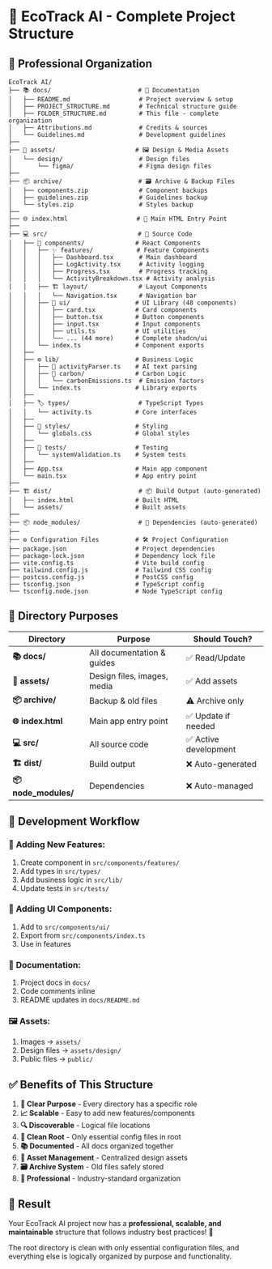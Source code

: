 # 📁 EcoTrack AI - Complete Project Structure

## 🎯 **Professional Organization**

```
EcoTrack AI/
├── 📚 docs/                        # 📄 Documentation
│   ├── README.md                   # Project overview & setup
│   ├── PROJECT_STRUCTURE.md        # Technical structure guide
│   ├── FOLDER_STRUCTURE.md         # This file - complete organization
│   ├── Attributions.md             # Credits & sources
│   └── Guidelines.md               # Development guidelines
├── 
├── 🎨 assets/                      # 🖼️ Design & Media Assets
│   └── design/                     # Design files
│       └── figma/                  # Figma design files
├── 
├── 📦 archive/                     # 🗃️ Archive & Backup Files
│   ├── components.zip              # Component backups
│   ├── guidelines.zip              # Guidelines backup
│   └── styles.zip                  # Styles backup
├── 
├── 🌐 index.html                   # 🚀 Main HTML Entry Point
├── 
├── 💻 src/                         # 🎯 Source Code
│   ├── 🎯 components/              # React Components
│   │   ├── ✨ features/            # Feature Components
│   │   │   ├── Dashboard.tsx       # Main dashboard
│   │   │   ├── LogActivity.tsx     # Activity logging
│   │   │   ├── Progress.tsx        # Progress tracking
│   │   │   └── ActivityBreakdown.tsx # Activity analysis
│   │   ├── 🏗️ layout/              # Layout Components
│   │   │   └── Navigation.tsx      # Navigation bar
│   │   ├── 🎨 ui/                  # UI Library (48 components)
│   │   │   ├── card.tsx           # Card components
│   │   │   ├── button.tsx         # Button components
│   │   │   ├── input.tsx          # Input components
│   │   │   ├── utils.ts           # UI utilities
│   │   │   └── ... (44 more)      # Complete shadcn/ui
│   │   └── index.ts               # Component exports
│   ├── 
│   ├── ⚙️ lib/                     # Business Logic
│   │   ├── 🧠 activityParser.ts    # AI text parsing
│   │   ├── 🌱 carbon/              # Carbon Logic
│   │   │   └── carbonEmissions.ts  # Emission factors
│   │   └── index.ts               # Library exports
│   ├── 
│   ├── 🏷️ types/                   # TypeScript Types
│   │   └── activity.ts            # Core interfaces
│   ├── 
│   ├── 🎨 styles/                  # Styling
│   │   └── globals.css            # Global styles
│   ├── 
│   ├── 🧪 tests/                   # Testing
│   │   └── systemValidation.ts    # System tests
│   ├── 
│   ├── App.tsx                    # Main app component
│   └── main.tsx                   # App entry point
├── 
├── 🏗️ dist/                        # 📦 Build Output (auto-generated)
│   ├── index.html                 # Built HTML
│   └── assets/                    # Built assets
├── 
├── 📦 node_modules/                # 🔧 Dependencies (auto-generated)
├── 
├── ⚙️ Configuration Files          # 🛠️ Project Configuration
├── package.json                   # Project dependencies
├── package-lock.json              # Dependency lock file
├── vite.config.ts                 # Vite build config
├── tailwind.config.js             # Tailwind CSS config
├── postcss.config.js              # PostCSS config
├── tsconfig.json                  # TypeScript config
└── tsconfig.node.json             # Node TypeScript config
```

## 🎯 **Directory Purposes**

| Directory | Purpose | Should Touch? |
|-----------|---------|---------------|
| **📚 docs/** | All documentation & guides | ✅ Read/Update |
| **🎨 assets/** | Design files, images, media | ✅ Add assets |
| **📦 archive/** | Backup & old files | ⚠️ Archive only |
| **🌐 index.html** | Main app entry point | ✅ Update if needed |
| **💻 src/** | All source code | ✅ Active development |
| **🏗️ dist/** | Build output | ❌ Auto-generated |
| **📦 node_modules/** | Dependencies | ❌ Auto-managed |

## 🚀 **Development Workflow**

### 🎯 **Adding New Features:**
1. Create component in `src/components/features/`
2. Add types in `src/types/`
3. Add business logic in `src/lib/`
4. Update tests in `src/tests/`

### 🎨 **Adding UI Components:**
1. Add to `src/components/ui/`
2. Export from `src/components/index.ts`
3. Use in features

### 📄 **Documentation:**
1. Project docs in `docs/`
2. Code comments inline
3. README updates in `docs/README.md`

### 🖼️ **Assets:**
1. Images → `assets/`
2. Design files → `assets/design/`
3. Public files → `public/`

## ✅ **Benefits of This Structure**

1. **🎯 Clear Purpose** - Every directory has a specific role
2. **📈 Scalable** - Easy to add new features/components
3. **🔍 Discoverable** - Logical file locations
4. **🧹 Clean Root** - Only essential config files in root
5. **📚 Documented** - All docs organized together
6. **🎨 Asset Management** - Centralized design assets
7. **🗃️ Archive System** - Old files safely stored
8. **🚀 Professional** - Industry-standard organization

## 🎉 **Result**

Your EcoTrack AI project now has a **professional, scalable, and maintainable** structure that follows industry best practices! 🚀

The root directory is clean with only essential configuration files, and everything else is logically organized by purpose and functionality.